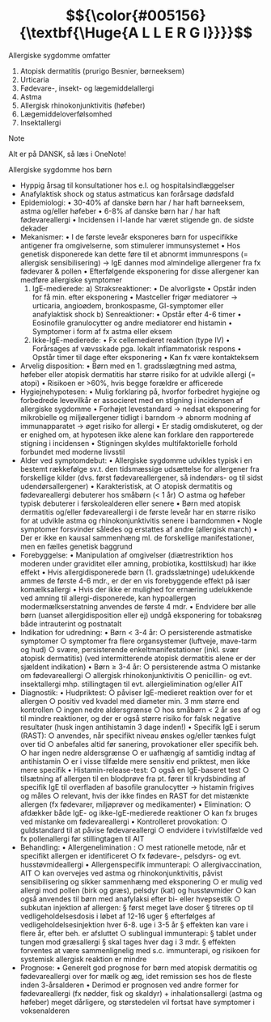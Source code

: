 # $${\color{#005156}{\textbf{\Huge{A L L E R G I}}}}$$

Allergiske sygdomme omfatter
1. Atopisk dermatitis (prurigo Besnier, børneeksem)
2. Urticaria
3. Fødevare-, insekt- og lægemiddelallergi
4. Astma
5. Allergisk rhinokonjunktivitis (høfeber)
6. Lægemiddeloverfølsomhed
7. Insektallergi

> [!NOTE]
> Alt er på DANSK, så læs i OneNote!

Allergiske sygdomme hos børn
- Hyppig årsag til konsultationer hos e.l. og hospitalsindlæggelser
- Anafylaktisk shock og status astmaticus kan forårsage dødsfald
- Epidemiologi:
	• 30-40% af danske børn har / har haft børneeksem, astma og/eller høfeber
	• 6-8% af danske børn har / har haft fødevareallergi
	• Incidensen i I-lande har været stigende gn. de sidste dekader
- Mekanismer:
	• I de første leveår eksponeres børn for uspecifikke antigener fra omgivelserne, som stimulerer immunsystemet
	• Hos genetisk disponerede kan dette føre til et abnormt immunrespons (= allergisk sensibilisering) → IgE dannes mod almindelige allergener fra fx fødevarer & pollen
	• Efterfølgende eksponering for disse allergener kan medføre allergiske symptomer
	1) IgE-medierede:
		a) Straksreaktioner:
			• De alvorligste
			• Opstår inden for få min. efter eksponering
			• Mastceller frigør mediatorer → urticaria, angioødem, bronkospasme, GI-symptomer eller anafylaktisk shock
		b) Senreaktioner:
			• Opstår efter 4-6 timer
			• Eosinofile granulocytter og andre mediatorer end histamin
			• Symptomer i form af fx astma eller eksem
	2) Ikke-IgE-medierede: 
		• Fx cellemedieret reaktion (type IV)
		• Forårsages af vævsskade pga. lokalt inflammatorisk respons
		• Opstår timer til dage efter eksponering
		• Kan fx være kontakteksem
- Arvelig disposition:
	• Børn med en 1. gradsslægtning med astma, høfeber eller atopisk dermatitis har større risiko for at udvikle allergi (= atopi)
	• Risikoen er >60%, hvis begge forældre er afficerede
- Hygiejnehypotesen:
	• Mulig forklaring på, hvorfor forbedret hygiejne og forbedrede levevilkår er associeret med en stigning i incidensen af allergiske sygdomme
	• Forhøjet levestandard → nedsat eksponering for mikrobielle og miljøallergener tidligt i barndom → abnorm modning af immunapparatet → øget risiko for allergi 
	• Er stadig omdiskuteret, og der er enighed om, at hypotesen ikke alene kan forklare den rapporterede stigning i incidensen 
	• Stigningen skyldes multifaktorielle forhold forbundet med moderne livsstil
- Alder ved symptomdebut:
	• Allergiske sygdomme udvikles typisk i en bestemt rækkefølge sv.t. den tidsmæssige udsættelse for allergener fra forskellige kilder (dvs. først fødevareallergener, så indendørs- og til sidst udendørsallergener)
	• Karakteristisk, at
		○ atopisk dermatitis og fødevareallergi debuterer hos småbørn (< 1 år)
		○ astma og høfeber typisk debuterer i førskolealderen eller senere
	• Børn med atopisk dermatitis og/eller fødevareallergi i de første leveår har en større risiko for at udvikle astma og rhinokonjunktivitis senere i barndommen
	• Nogle symptomer forsvinder således og erstattes af andre (allergisk march)
	• Der er ikke en kausal sammenhæng ml. de forskellige manifestationer, men en fælles genetisk baggrund
- Forebyggelse:
	• Manipulation af omgivelser (diætrestriktion hos moderen under graviditet eller amning, probiotika, kosttilskud) har ikke effekt 
	• Hvis allergidisponerede børn (1. gradsslætninge) udelukkende ammes de første 4-6 mdr., er der en vis forebyggende effekt på især komælksallergi
	• Hvis der ikke er mulighed for ernæring udelukkende ved amning til allergi-disponerede, kan hypoallergen modermælkserstatning anvendes de første 4 mdr.
	• Endvidere bør alle børn (uanset allergidisposition eller ej) undgå eksponering for tobaksrøg både intrauterint og postnatalt
- Indikation for udredning:
	• Børn < 3-4 år:
		○ persisterende astmatiske symptomer
		○ symptomer fra flere organsystemer (luftveje, mave-tarm og hud)
		○ svære, persisterende enkeltmanifestationer (inkl. svær atopisk dermatitis)
		(ved intermitterende atopisk dermatitis alene er der sjældent indikation)
	• Børn ≥ 3-4 år:
		○ persisterende astma
		○ mistanke om fødevareallergi
		○ allergisk rhinokonjunktivitis 
		○ penicillin- og evt. insektallergi
		mhp. stillingtagen til evt. allergielimination og/eller AIT
- Diagnostik:
	• Hudpriktest:
		○ påviser IgE-medieret reaktion over for et allergen
		○ positiv ved kvadel med diameter min. 3 mm større end kontrollen
		○ ingen nedre aldersgrænse
		○ hos småbørn < 2 år ses af og til mindre reaktioner, og der er også større risiko for falsk negative resultater (husk ingen antihistamin 3 dage inden!)
	• Specifik IgE i serum (RAST):
		○ anvendes, når specifikt niveau ønskes og/eller tænkes fulgt over tid
		○ anbefales altid før sanering, provokationer eller specifik beh. 
		○ har ingen nedre aldersgrænse
		○ er uafhængig af samtidig indtag af antihistamin
		○ er i visse tilfælde mere sensitiv end priktest, men ikke mere specifik
	• Histamin-release-test:
		○ også en IgE-baseret test
		○ tilsætning af allergen til en blodprøve fra pt. fører til krydsbinding af specifik IgE til overfladen af basofile granulocytter → histamin frigives og måles
		○ relevant, hvis der ikke findes en RAST for det mistænkte allergen (fx fødevarer, miljøprøver og medikamenter)
	• Elimination: 
		○ afdækker både IgE- og ikke-IgE-medierede reaktioner
		○ kan fx bruges ved mistanke om fødevareallergi
	• Kontrolleret provokation:
		○ guldstandard til at påvise fødevareallergi
		○ endvidere i tvivlstilfælde ved fx pollenallergi før stillingtagen til AIT
- Behandling:
	• Allergenelimination :
		○ mest rationelle metode, når et specifikt allergen er identificeret 
		○ fx fødevare-, pelsdyrs- og evt. husstøvmideallergi
	• Allergenspecifik immunterapi:
		○ allergivaccination, AIT
		○ kan overvejes ved astma og rhinokonjunktivitis, påvist sensibilisering og sikker sammenhæng med eksponering
		○ er mulig ved allergi mod pollen (birk og græs), pelsdyr (kat) og husstøvmider
		○ kan også anvendes til børn med anafylaksi efter bi- eller hvepsestik
		○ subkutan injektion af allergen:
			§ først meget lave doser
			§ titreres op til vedligeholdelsesdosis i løbet af 12-16 uger
			§ efterfølges af vedligeholdelsesinjektion hver 6-8. uge i 3-5 år
			§ effekten kan vare i flere år, efter beh. er afsluttet
		○ sublingual immunterapi:
			§ tablet under tungen mod græsallergi
			§ skal tages hver dag i 3 mdr.
			§ effekten forventes at være sammenlignelig med s.c. immunterapi, og risikoen for systemisk allergisk reaktion er mindre
- Prognose:
	• Generelt god prognose for børn med atopisk dermatitis og fødevareallergi over for mælk og æg, idet remission ses hos de fleste inden 3-årsalderen
	• Derimod er prognosen ved andre former for fødevareallergi (fx nødder, fisk og skaldyr) + inhalationsallergi (astma og høfeber) meget dårligere, og størstedelen vil fortsat have symptomer i voksenalderen
